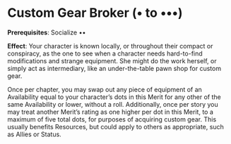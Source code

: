 # Custom Gear Broker (• to •••) 
**Prerequisites**: Socialize •• 

**Effect**: Your character is known locally, or throughout their compact or conspiracy, as the one to see when a character needs hard-to-find modifications and strange equipment. She might do the work herself, or simply act as intermediary, like an under-the-table pawn shop for custom gear. 

Once per chapter, you may swap out any piece of equipment of an Availability equal to your character’s dots in this Merit for any other of the same Availability or lower, without a roll. Additionally, once per story you may treat another Merit’s rating as one higher per dot in this Merit, to a maximum of five total dots, for purposes of acquiring custom gear. This usually benefits Resources, but could apply to others as appropriate, such as Allies or Status.